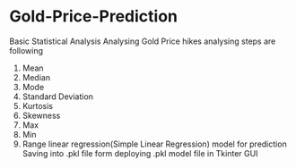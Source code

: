 # Gold-Price-Prediction
Basic Statistical Analysis
Analysing Gold Price hikes 
analysing steps are following 
1. Mean
2. Median
3. Mode
4. Standard Deviation
5. Kurtosis
6. Skewness
7. Max
8. Min
9. Range
linear regression(Simple Linear Regression) model for prediction
Saving into .pkl file form
deploying .pkl model file in Tkinter GUI
